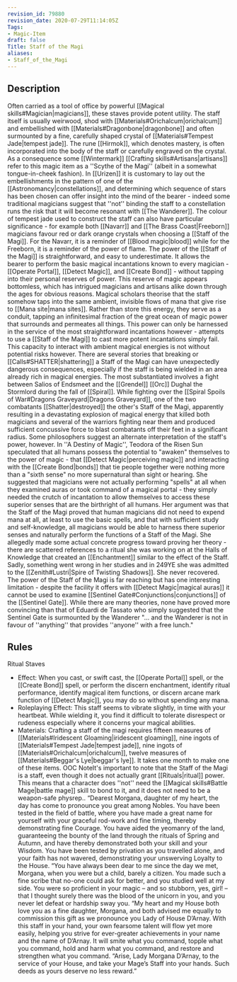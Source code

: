 ```yaml
---
revision_id: 79880
revision_date: 2020-07-29T11:14:05Z
Tags:
- Magic-Item
draft: false
Title: Staff of the Magi
aliases:
- Staff_of_the_Magi
---
```

## Description
Often carried as a tool of office by powerful [[Magical skills#Magician|magicians]], these staves provide potent utility. The staff itself is usually weirwood, shod with [[Materials#Orichalcum|orichalcum]] and embellished with [[Materials#Dragonbone|dragonbone]] and often surmounted by a fine, carefully shaped crystal of [[Materials#Tempest Jade|tempest jade]]. The rune [[Hirmok]], which denotes mastery, is often incorporated into the body of the staff or carefully  engraved on the crystal. As a consequence some [[Wintermark]] [[Crafting skills#Artisans|artisans]] refer to this magic item as a ''Scythe of the Magi'' (albeit in a somewhat tongue-in-cheek fashion). In [[Urizen]] it is customary to lay out the embellishments in the pattern of one of the [[Astronomancy|constellations]], and determining which sequence of stars has been chosen can offer insight into the mind of the bearer - indeed some traditional magicians suggest that ''not'' binding the staff to a constellation runs the risk that it will become resonant with [[The Wanderer]]. The colour of tempest jade used to construct the staff can also have particular significance - for example both [[Navarr]] and [[The Brass Coast|Freeborn]] magicians favour red or dark orange crystals when choosing a [[Staff of the Magi]]. For the Navarr, it is a reminder of [[Blood magic|blood]] while for the Freeborn, it is a reminder of the power of flame. 
The power of the [[Staff of the Magi]] is straightforward, and easy to underestimate. It allows the bearer to perform the basic magical incantations known to every magician - [[Operate Portal]], [[Detect Magic]], and [[Create Bond]] - without tapping into their personal reserves of power. This reserve of magic appears bottomless, which has intrigued magicians and artisans alike down through the ages for obvious reasons. Magical scholars theorise that the staff somehow taps into the same ambient, invisible flows of mana that give rise to [[Mana site|mana sites]]. Rather than store this energy, they serve as a conduit, tapping an infinitesimal fraction of the great ocean of magic power that surrounds and permeates all things. This power can only be harnessed in the service of the most straightforward incantations however - attempts to use a [[Staff of the Magi]] to cast more potent incantations simply fail.
This capacity to interact with ambient magical energies is not without potential risks however. There are several stories that breaking or [[Calls#SHATTER|shattering]] a Staff of the Magi can have unexpectedly dangerous consequences, especially if the staff is being wielded in an area already rich in magical energies. The most substantiated involves a fight between Salios of Endsmeet and the [[Grendel]] [[Orc]] Dughal the Stormlord during the fall of [[Spiral]]. While fighting over the [[Spiral Spoils of War#Dragons Graveyard|Dragons Graveyard]], one of the two combatants [[Shatter|destroyed]] the other's Staff of the Magi, apparently resulting in a devastating explosion of magical energy that killed both magicians and several of the warriors fighting near them and produced sufficient concussive force to blast combatants off their feet in a significant radius. 
Some philosophers suggest an alternate interpretation of the staff's power, however. In ''A Destiny of Magic'', Teodora of the Risen Sun speculated that all humans possess the potential to "awaken" themselves to the power of magic - that [[Detect Magic|perceiving magic]] and interacting with the [[Create Bond|bonds]] that tie people together were nothing more than a "sixth sense" no more supernatural than sight or hearing. She suggested that magicians were not actually performing "spells" at all when they examined auras or took command of a magical portal - they simply needed the crutch of incantation to allow themselves to access these superior senses that are the birthright of all humans. Her argument was that the Staff of the Magi proved that human magicians did not need to expend mana at all, at least to use the basic spells, and that with sufficient study and self-knowledge, all magicians would be able to harness there superior senses and naturally perform the functions of a Staff of the Magi. She allegedly made some actual concrete progress toward proving her theory - there are scattered references to a ritual she was working on at the Halls of Knowledge that created an [[Enchantment]] similar to the effect of the Staff. Sadly, something went wrong in her studies and in 249YE she was admitted to the [[Zenith#Lustri|Spire of Twisting Shadows]]. She never recovered.
The power of the Staff of the Magi is far reaching but has one interesting limitation - despite the facility it offers with [[Detect Magic|magical auras]] it cannot be used to examine [[Sentinel Gate#Conjunctions|conjunctions]] of the [[Sentinel Gate]]. While there are many theories, none have proved more convincing than that of Eduardi de Tassato who simply suggested that the Sentinel Gate is surmounted by the Wanderer "... and the Wanderer is not in favour of ''anything'' that provides ''anyone'' with a free lunch."
## Rules
Ritual Staves
* Effect: When you cast, or swift cast, the [[Operate Portal]] spell, or the [[Create Bond]] spell, or perform the discern enchantment, identify ritual performance, identify magical item functions, or discern arcane mark function of [[Detect Magic]], you may do so without spending any mana.
* Roleplaying Effect: This staff seems to vibrate slightly, in time with your heartbeat. While wielding it, you find it difficult to tolerate disrespect or rudeness especially where it concerns your magical abilities.
* Materials: Crafting a staff of the magi requires fifteen measures of [[Materials#Iridescent Gloaming|iridescent gloaming]], nine ingots of [[Materials#Tempest Jade|tempest jade]], nine ingots of [[Materials#Orichalcum|orichalcum]], twelve measures of [[Materials#Beggar's Lye|beggar's lye]]. It takes one month to make one of these items.
OOC NoteIt's important to note that the Staff of the Magi is a staff, even though it does not actually grant [[Rituals|ritual]] power. This means that a character does ''not'' need the [[Magical skills#Battle Mage|battle mage]] skill to bond to it, and it does not need to be a weapon-safe physrep.. 
“Dearest Morgana, daughter of my heart, the day has come to pronounce you great among Nobles. You have been tested in the field of battle, where you have made a great name for yourself with your graceful rod-work and fine timing, thereby demonstrating fine Courage. You have aided the yeomanry of the land, guaranteeing the bounty of the land through the rituals of Spring and Autumn, and have thereby demonstrated both your skill and your Wisdom. You have been tested by privation as you travelled alone, and your faith has not wavered, demonstrating your unswerving Loyalty to the House.
“You have always been dear to me since the day we met, Morgana, when you were but a child, barely a citizen. You made such a fine scribe that no-one could ask for better, and you studied well at my side. You were so proficient in your magic – and so stubborn, yes, girl! – that I thought surely there was the blood of the unicorn in you, and you never let defeat or hardship sway you. 
“My heart and my House both love you as a fine daughter, Morgana, and both advised me equally to commission this gift as we pronounce you Lady of House D’Arnay. With this staff in your hand, your own fearsome talent will flow yet more easily, helping you strive for ever-greater achievements in your name and the name of D’Arnay. It will smite what you command, topple what you command, hold and harm what you command, and restore and strengthen what you command. 
“Arise, Lady Morgana D’Arnay, to the service of your House, and take your Mage’s Staff into your hands. Such deeds as yours deserve no less reward.”